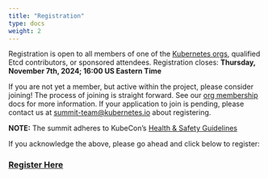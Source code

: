 ```yaml
---
title: "Registration"
type: docs
weight: 2
---
```


Registration is open to all members of one of the [Kubernetes orgs], qualified Etcd contributors, or sponsored attendees.
Registration closes: **Thursday, November 7th, 2024; 16:00 US Eastern Time**

If you are not yet a member, but active within the project, please consider
joining! The process of joining is straight forward. See our [org membership]
docs for more information. If your application to join is pending, please
contact us at summit-team@kubernetes.io about registering.



**NOTE:** The summit adheres to KubeCon’s [Health & Safety Guidelines]

If you acknowledge the above, please go ahead and click below to register:

<h3>
<a href="https://cvent.me/Ak8z00?locale=en-US&tm=5BFaB2eHY0xZyx_vVZdfLzrXFWPJJsz___EvVtztajE&rp=D599C1DE-92F0-4EC4-8DA2-82B18574E7EF" rel="noopener noreferrer" target="_blank">Register Here</a>
</h3>

[Kubernetes orgs]: /events/2024/kcsna/faq/#why-do-i-need-to-be-a-kubernetes-org-member-to-attend-in-person
[org membership]: https://github.com/kubernetes/community/blob/master/community-membership.md#member
[Health & Safety Guidelines]: https://events.linuxfoundation.org/kubecon-cloudnativecon-north-america/attend/health-and-safety/
